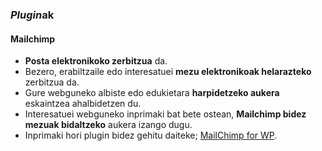### *Plugin*ak
#### Mailchimp

- **Posta elektronikoko zerbitzua** da. 
- Bezero, erabiltzaile edo interesatuei **mezu elektronikoak helarazteko** zerbitzua da.
- Gure webguneko albiste edo edukietara **harpidetzeko aukera** eskaintzea ahalbidetzen du.
- Interesatuei webguneko inprimaki bat bete ostean, **Mailchimp bidez mezuak bidaltzeko** aukera izango dugu.
- Inprimaki hori plugin bidez gehitu daiteke; [MailChimp for WP](https://es.wordpress.org/plugins/mailchimp-for-wp/).